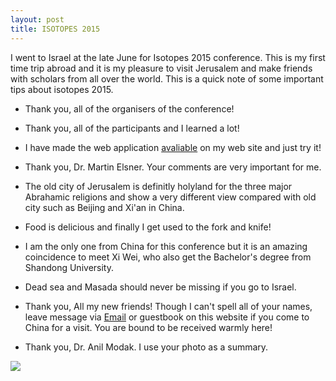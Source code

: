 ```yaml
---
layout: post
title: ISOTOPES 2015
---
```


I went to Israel at the late June for Isotopes 2015 conference. This is my first time trip abroad and it is my pleasure to visit Jerusalem and make friends with scholars from all over the world. This is a quick note of some important tips about isotopes 2015.

- Thank you, all of the organisers of the conference!

- Thank you, all of the participants and I learned a lot!

- I have made the web application [avaliable](https://yufree.shinyapps.io/MIRtools/) on my web site and just try it! 

- Thank you, Dr. Martin Elsner. Your comments are very important for me.

- The old city of Jerusalem is definitly holyland for the three major Abrahamic religions and show a very different view compared with old city such as Beijing and Xi'an in China.

- Food is delicious and finally I get used to the fork and knife!

- I am the only one from China for this conference but it is an amazing coincidence to meet Xi Wei, who also get the Bachelor's degree from Shandong University.

- Dead sea and Masada should never be missing if you go to Israel.

- Thank you, All my new friends! Though I can't spell all of your names, leave message via [Email](mailto://yufree@live.cn) or guestbook on this website if you come to China for a visit. You are bound to be received warmly here!

- Thank you, Dr. Anil Modak. I use your photo as a summary.

![](http://yufree.cn/blog/figure/Isotopes2015.jpg)


